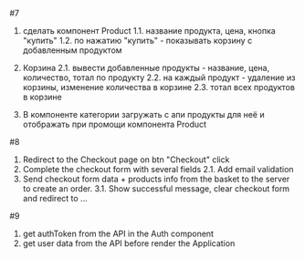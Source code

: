#7
1. сделать компонент Product 
1.1. название продукта, цена, кнопка "купить"
1.2. по нажатию "купить" - показывать корзину с добавленным продуктом

2. Корзина
2.1. вывести добавленные продукты - название, цена, количество, тотал по продукту
2.2. на каждый продукт - удаление из корзины, изменение количества в корзине
2.3. тотал всех продуктов в корзине

3. В компоненте категории загружать с апи продукты для неё и отображать при промощи компонента Product

#8
1. Redirect to the Checkout page on btn "Checkout" click
2. Complete the checkout form with several fields
2.1. Add email validation
3. Send checkout form data + products info from the basket to the server to create an order.
3.1. Show successful message, clear checkout form and redirect to ...

#9
1. get authToken from the API in the Auth component
2. get user data from the API before render the Application